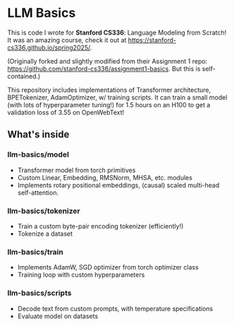 # LLM Basics

This is code I wrote for **Stanford CS336**: Language Modeling from Scratch! It was an amazing course, check it out at https://stanford-cs336.github.io/spring2025/. 

(Originally forked and slightly modified from their Assignment 1 repo: https://github.com/stanford-cs336/assignment1-basics. But this is self-contained.)

This repository includes implementations of Transformer architecture, BPETokenizer, AdamOptimizer, w/ training scripts. 
It can train a small model (with lots of hyperparameter tuning!) for 1.5 hours on an H100 to get a validation loss of 3.55 on OpenWebText! 

## What's inside

### llm-basics/model
- Transformer model from torch primitives
- Custom Linear, Embedding, RMSNorm, MHSA, etc. modules
- Implements rotary positional embeddings, (causal) scaled multi-head self-attention.

### llm-basics/tokenizer
- Train a custom byte-pair encoding tokenizer (efficiently!)
- Tokenize a dataset

### llm-basics/train
- Implements AdamW, SGD optimizer from torch optimizer class
- Training loop with custom hyperparameters

### llm-basics/scripts
- Decode text from custom prompts, with temperature specifications
- Evaluate model on datasets
